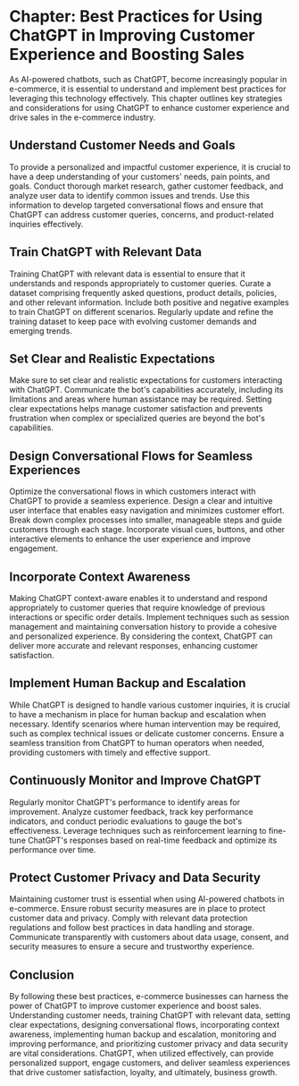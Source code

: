 Chapter: Best Practices for Using ChatGPT in Improving Customer Experience and Boosting Sales
=============================================================================================

As AI-powered chatbots, such as ChatGPT, become increasingly popular in e-commerce, it is essential to understand and implement best practices for leveraging this technology effectively. This chapter outlines key strategies and considerations for using ChatGPT to enhance customer experience and drive sales in the e-commerce industry.

Understand Customer Needs and Goals
-----------------------------------

To provide a personalized and impactful customer experience, it is crucial to have a deep understanding of your customers' needs, pain points, and goals. Conduct thorough market research, gather customer feedback, and analyze user data to identify common issues and trends. Use this information to develop targeted conversational flows and ensure that ChatGPT can address customer queries, concerns, and product-related inquiries effectively.

Train ChatGPT with Relevant Data
--------------------------------

Training ChatGPT with relevant data is essential to ensure that it understands and responds appropriately to customer queries. Curate a dataset comprising frequently asked questions, product details, policies, and other relevant information. Include both positive and negative examples to train ChatGPT on different scenarios. Regularly update and refine the training dataset to keep pace with evolving customer demands and emerging trends.

Set Clear and Realistic Expectations
------------------------------------

Make sure to set clear and realistic expectations for customers interacting with ChatGPT. Communicate the bot's capabilities accurately, including its limitations and areas where human assistance may be required. Setting clear expectations helps manage customer satisfaction and prevents frustration when complex or specialized queries are beyond the bot's capabilities.

Design Conversational Flows for Seamless Experiences
----------------------------------------------------

Optimize the conversational flows in which customers interact with ChatGPT to provide a seamless experience. Design a clear and intuitive user interface that enables easy navigation and minimizes customer effort. Break down complex processes into smaller, manageable steps and guide customers through each stage. Incorporate visual cues, buttons, and other interactive elements to enhance the user experience and improve engagement.

Incorporate Context Awareness
-----------------------------

Making ChatGPT context-aware enables it to understand and respond appropriately to customer queries that require knowledge of previous interactions or specific order details. Implement techniques such as session management and maintaining conversation history to provide a cohesive and personalized experience. By considering the context, ChatGPT can deliver more accurate and relevant responses, enhancing customer satisfaction.

Implement Human Backup and Escalation
-------------------------------------

While ChatGPT is designed to handle various customer inquiries, it is crucial to have a mechanism in place for human backup and escalation when necessary. Identify scenarios where human intervention may be required, such as complex technical issues or delicate customer concerns. Ensure a seamless transition from ChatGPT to human operators when needed, providing customers with timely and effective support.

Continuously Monitor and Improve ChatGPT
----------------------------------------

Regularly monitor ChatGPT's performance to identify areas for improvement. Analyze customer feedback, track key performance indicators, and conduct periodic evaluations to gauge the bot's effectiveness. Leverage techniques such as reinforcement learning to fine-tune ChatGPT's responses based on real-time feedback and optimize its performance over time.

Protect Customer Privacy and Data Security
------------------------------------------

Maintaining customer trust is essential when using AI-powered chatbots in e-commerce. Ensure robust security measures are in place to protect customer data and privacy. Comply with relevant data protection regulations and follow best practices in data handling and storage. Communicate transparently with customers about data usage, consent, and security measures to ensure a secure and trustworthy experience.

Conclusion
----------

By following these best practices, e-commerce businesses can harness the power of ChatGPT to improve customer experience and boost sales. Understanding customer needs, training ChatGPT with relevant data, setting clear expectations, designing conversational flows, incorporating context awareness, implementing human backup and escalation, monitoring and improving performance, and prioritizing customer privacy and data security are vital considerations. ChatGPT, when utilized effectively, can provide personalized support, engage customers, and deliver seamless experiences that drive customer satisfaction, loyalty, and ultimately, business growth.

